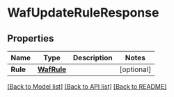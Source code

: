 # WafUpdateRuleResponse

## Properties

Name | Type | Description | Notes
------------ | ------------- | ------------- | -------------
**Rule** | [**WafRule**](wafRule.md) |  | [optional] 

[[Back to Model list]](../README.md#documentation-for-models) [[Back to API list]](../README.md#documentation-for-api-endpoints) [[Back to README]](../README.md)


